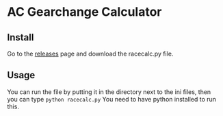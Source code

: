 # AC Gearchange Calculator

## Install

Go to the [releases](https://github.com/lars-vc/AC-gear-change-calculator/releases) page and download the racecalc.py file.

## Usage

You can run the file by putting it in the directory next to the ini files, then you can type ```python racecalc.py``` You need to have python installed to run this.
